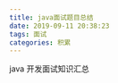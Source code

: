 ```yaml
---
title: java面试题目总结
date: 2019-09-11 20:38:23
tags: 面试
categories: 积累
---
```

java 开发面试知识汇总
<!---more->

#### 0x01 java基础知识

